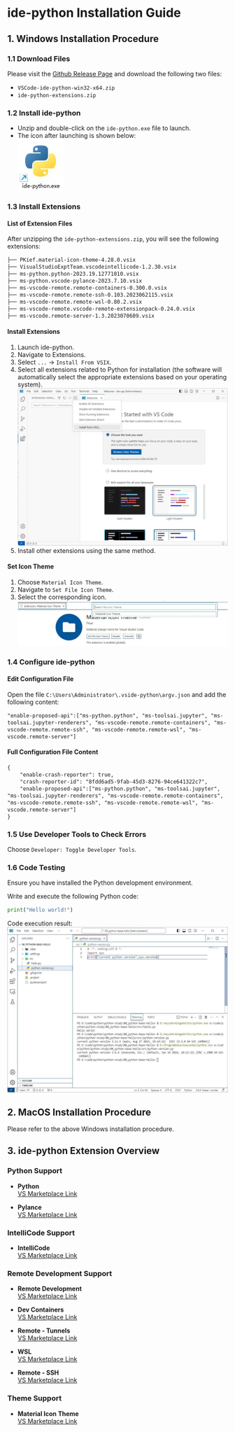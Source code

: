 # ide-python Installation Guide

## 1. Windows Installation Procedure

### 1.1 Download Files
Please visit the [Github Release Page](https://github.com/ppntai/vscode-ide/releases/) and download the following two files:
- `VSCode-ide-python-win32-x64.zip`
- `ide-python-extensions.zip`

### 1.2 Install ide-python
- Unzip and double-click on the `ide-python.exe` file to launch.
- The icon after launching is shown below:  
![IDE Python Installation Icon](/06_ide-python/01_install_files/2.jpg)

### 1.3 Install Extensions

#### List of Extension Files
After unzipping the `ide-python-extensions.zip`, you will see the following extensions:
```
├── PKief.material-icon-theme-4.28.0.vsix
├── VisualStudioExptTeam.vscodeintellicode-1.2.30.vsix
├── ms-python.python-2023.19.12771010.vsix
├── ms-python.vscode-pylance-2023.7.10.vsix
├── ms-vscode-remote.remote-containers-0.300.0.vsix
├── ms-vscode-remote.remote-ssh-0.103.2023062115.vsix
├── ms-vscode-remote.remote-wsl-0.80.2.vsix
├── ms-vscode-remote.vscode-remote-extensionpack-0.24.0.vsix
├── ms-vscode.remote-server-1.3.2023070609.vsix
```

#### Install Extensions
1. Launch ide-python.
2. Navigate to Extensions.
3. Select `...` → `Install From VSIX`.
4. Select all extensions related to Python for installation (the software will automatically select the appropriate extensions based on your operating system).  
![Installation Guide](/01_ide-cpp/01/1.jpg)
5. Install other extensions using the same method.

#### Set Icon Theme
1. Choose `Material Icon Theme`.
2. Navigate to `Set File Icon Theme`.
3. Select the corresponding icon.  
![Icon Selection](/02_ide-java/01/3.jpg)

### 1.4 Configure ide-python

#### Edit Configuration File
Open the file `C:\Users\Administrator\.vside-python\argv.json` and add the following content:
```
"enable-proposed-api":["ms-python.python", "ms-toolsai.jupyter", "ms-toolsai.jupyter-renderers", "ms-vscode-remote.remote-containers", "ms-vscode-remote.remote-ssh", "ms-vscode-remote.remote-wsl", "ms-vscode.remote-server"]
```

#### Full Configuration File Content
```
{
    "enable-crash-reporter": true,
    "crash-reporter-id": "8fdd6ad5-9fab-45d3-8276-94ce641322c7",
    "enable-proposed-api":["ms-python.python", "ms-toolsai.jupyter", "ms-toolsai.jupyter-renderers", "ms-vscode-remote.remote-containers", "ms-vscode-remote.remote-ssh", "ms-vscode-remote.remote-wsl", "ms-vscode.remote-server"]
}
```

### 1.5 Use Developer Tools to Check Errors
Choose `Developer: Toggle Developer Tools`.

### 1.6 Code Testing
Ensure you have installed the Python development environment.

Write and execute the following Python code:
```python
print("Hello world!")
```
Code execution result:  
![Code Execution Result](/06_ide-python/01_install_files/1.jpg)

## 2. MacOS Installation Procedure
Please refer to the above Windows installation procedure.

## 3. ide-python Extension Overview

### Python Support
- **Python**  
  [VS Marketplace Link](https://marketplace.visualstudio.com/items?itemName=ms-python.python)

- **Pylance**  
  [VS Marketplace Link](https://marketplace.visualstudio.com/items?itemName=ms-python.vscode-pylance)

### IntelliCode Support
- **IntelliCode**  
  [VS Marketplace Link](https://marketplace.visualstudio.com/items?itemName=VisualStudioExptTeam.vscodeintellicode)

### Remote Development Support
- **Remote Development**  
  [VS Marketplace Link](https://marketplace.visualstudio.com/items?itemName=ms-vscode-remote.vscode-remote-extensionpack)

- **Dev Containers**  
  [VS Marketplace Link](https://marketplace.visualstudio.com/items?itemName=ms-vscode-remote.remote-containers)

- **Remote - Tunnels**  
  [VS Marketplace Link](https://marketplace.visualstudio.com/items?itemName=ms-vscode.remote-server)

- **WSL**  
  [VS Marketplace Link](https://marketplace.visualstudio.com/items?itemName=ms-vscode-remote.remote-wsl)

- **Remote - SSH**  
  [VS Marketplace Link](https://marketplace.visualstudio.com/items?itemName=ms-vscode-remote.remote-ssh)

### Theme Support
- **Material Icon Theme**  
  [VS Marketplace Link](https://marketplace.visualstudio.com/items?itemName=PKief.material-icon-theme)